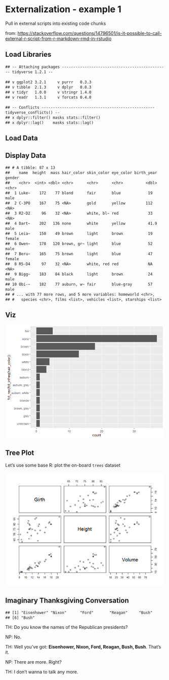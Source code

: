 Externalization - example 1
================

Pull in external scripts into existing code chunks

from:
<https://stackoverflow.com/questions/14796501/is-it-possible-to-call-external-r-script-from-r-markdown-rmd-in-rstudio>

## Load Libraries

    ## -- Attaching packages ----------------------------------------------- tidyverse 1.2.1 --

    ## v ggplot2 3.2.1     v purrr   0.3.3
    ## v tibble  2.1.3     v dplyr   0.8.3
    ## v tidyr   1.0.0     v stringr 1.4.0
    ## v readr   1.3.1     v forcats 0.4.0

    ## -- Conflicts -------------------------------------------------- tidyverse_conflicts() --
    ## x dplyr::filter() masks stats::filter()
    ## x dplyr::lag()    masks stats::lag()

## Load Data

## Display Data

    ## # A tibble: 87 x 13
    ##    name  height  mass hair_color skin_color eye_color birth_year gender
    ##    <chr>  <int> <dbl> <chr>      <chr>      <chr>          <dbl> <chr> 
    ##  1 Luke~    172    77 blond      fair       blue            19   male  
    ##  2 C-3PO    167    75 <NA>       gold       yellow         112   <NA>  
    ##  3 R2-D2     96    32 <NA>       white, bl~ red             33   <NA>  
    ##  4 Dart~    202   136 none       white      yellow          41.9 male  
    ##  5 Leia~    150    49 brown      light      brown           19   female
    ##  6 Owen~    178   120 brown, gr~ light      blue            52   male  
    ##  7 Beru~    165    75 brown      light      blue            47   female
    ##  8 R5-D4     97    32 <NA>       white, red red             NA   <NA>  
    ##  9 Bigg~    183    84 black      light      brown           24   male  
    ## 10 Obi-~    182    77 auburn, w~ fair       blue-gray       57   male  
    ## # ... with 77 more rows, and 5 more variables: homeworld <chr>,
    ## #   species <chr>, films <list>, vehicles <list>, starships <list>

## Viz

![](01_example_files/figure-gfm/visualize_data-1.png)<!-- -->

## Tree Plot

Let’s use some base R: plot the on-board `trees` dataset

![](01_example_files/figure-gfm/plot_some_trees-1.png)<!-- -->

## Imaginary Thanksgiving Conversation

    ## [1] "Eisenhower" "Nixon"      "Ford"       "Reagan"     "Bush"      
    ## [6] "Bush"

TH: Do you know the names of the Republican presidents?

NP: No.

TH: Well you’ve got: **Eisenhower, Nixon, Ford, Reagan, Bush, Bush**.
That’s it.

NP: There are more. Right?

TH: I don’t wanna to talk any more.

